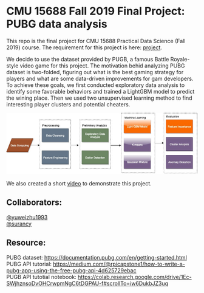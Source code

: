 # CMU 15688 Fall 2019 Final Project: PUBG data analysis

This repo is the final project for CMU 15688 Practical Data Science (Fall 2019) course. The requirement for 
this project is here: [project](http://www.datasciencecourse.org/assignments/project/).

We decide to use the dataset provided by PUGB, a famous Battle Royale-style video game for this project. The motivation behid analyzing PUBG dataset
is two-folded, figuring out what is the best gaming strategy for players and what are some data-driven improvements for gam developers.
To achieve these goals, we first conducted exploratory data analysis to identify some favorable behaviors and trained a LightGBM model
to predict the wining place. Then we used two unsupervised learning method to find interesting player clusters and potential cheaters.

![pipeline](https://github.com/yuweizhu1993/pubg-analysis/blob/master/pubg-pipeline.jpg?raw=true)

We also created a short [video](https://www.youtube.com/watch?v=B0OR1FYodfE) to demonstrate this project.


## Collaborators:
[@yuweizhu1993](https://github.com/yuweizhu1993)   
[@surancy](https://github.com/surancy)

## Resource:
PUBG dataset: https://documentation.pubg.com/en/getting-started.html<br>
PUBG API tutorial: https://medium.com/@rpicapstone1/how-to-write-a-pubg-app-using-the-free-pubg-api-4d625729ebac <br>
PUGB API tutotial notebook: https://colab.research.google.com/drive/1Ec-SWjhznsoDvOHCrwpmNgC6tDGPAU-f#scrollTo=iw6DukbJZ3uq
